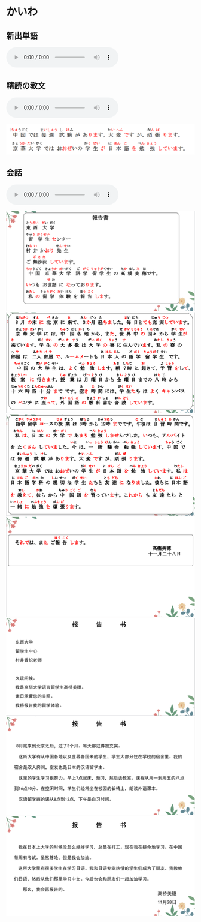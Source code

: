 # かいわ

## 新出単語
<vue-plyr>
  <audio controls crossorigin playsinline loop>
    <source src="../audio/8-2-たんご.mp3" type="audio/mp3" />
  </audio>
 </vue-plyr>

## 精読の教文
<vue-plyr>
  <audio controls crossorigin playsinline loop>
    <source src="../audio/8-3-1.mp3" type="audio/mp3" />
  </audio>
 </vue-plyr>

![avatar](../images/8-3-1.png)

## 会話
<vue-plyr>
  <audio controls crossorigin playsinline loop>
    <source src="../audio/8-3-かいわ.mp3" type="audio/mp3" />
  </audio>
 </vue-plyr>

![avatar](../images/8-3-かいわ-1.png)
![avatar](../images/8-3-かいわ-2.png)
![avatar](../images/8-3-かいわ-3.png)
![avatar](../images/8-3-かいわ-4.png)
![avatar](../images/8-3-かいわ-5.png)
![avatar](../images/8-3-かいわ-6.png)
![avatar](../images/8-3-かいわ-7.png)
